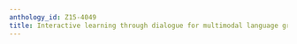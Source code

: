 ```yaml
---
anthology_id: Z15-4049
title: Interactive learning through dialogue for multimodal language grounding
---
```

